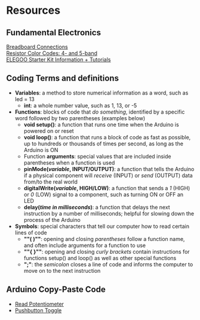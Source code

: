 # Resources

## Fundamental Electronics
[Breadboard Connections](http://brunswickhackerspace.com/wp-content/uploads/2016/10/breadboard.png)<br>
[Resistor Color Codes: 4- and 5-band](https://www.build-electronic-circuits.com/wp-content/uploads/2016/07/resistor-color-codes.jpg)<br>
[ELEGOO Starter Kit Information + Tutorials](https://docs.google.com/document/d/1e7PoARO209aIGRqjKJAYFFS_Uzi2gXuj1JIoLI_I7FU/edit)

## Coding Terms and definitions

* **Variables**: a method to store numerical information as a word, such as led = 13
  * **int**: a whole number value, such as 1, 13, or -5
* **Functions**: blocks of code that _do something_, identified by a specific word followed by two parentheses (examples below)
  * **void setup()**: a function that runs one time when the Arduino is powered on or reset
  * **void loop()**: a function that runs a block of code as fast as possible, up to hundreds or thousands of times per second, as long as the Arduino is ON
  * Function **arguments**: special values that are included inside parentheses when a function is used
  * **pinMode(_variable_, INPUT/OUTPUT)**: a function that tells the Arduino if a physical component will _receive_ (INPUT) or _send_ (OUTPUT) data from/to the real world
  * **digitalWrite(_variable_, HIGH/LOW)**: a function that sends a _1_ (HIGH) or _0_ (LOW) signal to a component, such as turning ON or OFF an LED
  * **delay(_time in milliseconds_)**: a function that delays the next instruction by a number of milliseconds; helpful for slowing down the process of the Arduino
* **Symbols**: special characters that tell our computer how to read certain lines of code
  * **""( )""**: opening and closing _parentheses_ follow a function name, and often include arguments for a function to use
  * **""{ }""**: opening and closing _curly brackets_ contain instructions for functions setup() and loop() as well as other special functions
  * **";"**: the _semicolon_ closes a line of code and informs the computer to move on to the next instruction

## Arduino Copy-Paste Code

* [Read Potentiometer](https://raw.githubusercontent.com/jlaurentpdx/beginning-maker-tech/gh-pages/code/Read_Potentiometer.ino)
* [Pushbutton Toggle](https://raw.githubusercontent.com/jlaurentpdx/beginning-maker-tech/gh-pages/code/Pushbutton_Toggle.ino)
